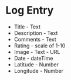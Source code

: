 # Log Entry
* Title - Text
* Description - Text
* Comments - Text
* Rating - scale of 1-10
* Image - Text - URL
* Date - dateTime
* Latitude - Number
* Longitude - Number